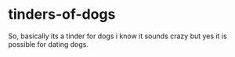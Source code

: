 # tinders-of-dogs
So, basically its a tinder for dogs i know it sounds crazy but yes it is possible for dating dogs.
